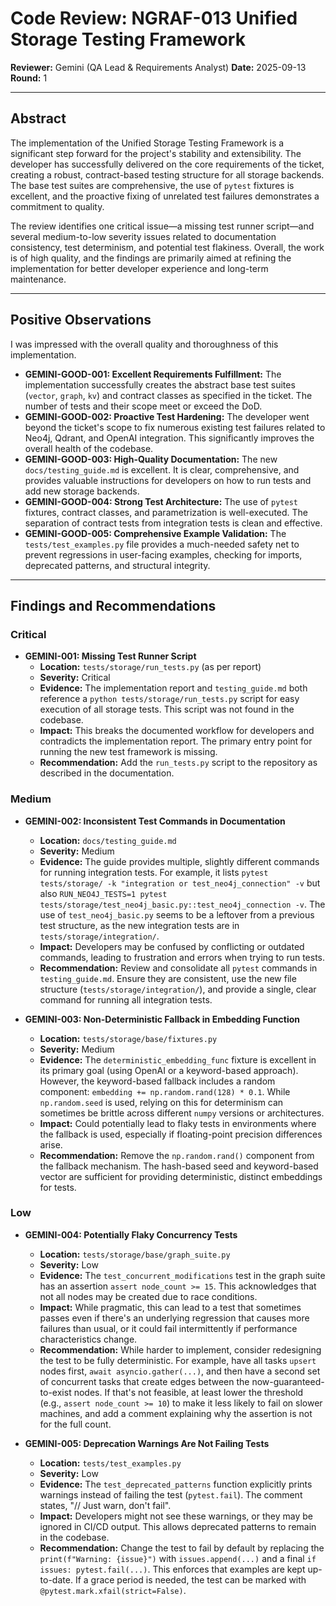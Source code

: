# Code Review: NGRAF-013 Unified Storage Testing Framework

**Reviewer:** Gemini (QA Lead & Requirements Analyst)
**Date:** 2025-09-13
**Round:** 1

---

## Abstract

The implementation of the Unified Storage Testing Framework is a significant step forward for the project's stability and extensibility. The developer has successfully delivered on the core requirements of the ticket, creating a robust, contract-based testing structure for all storage backends. The base test suites are comprehensive, the use of `pytest` fixtures is excellent, and the proactive fixing of unrelated test failures demonstrates a commitment to quality.

The review identifies one critical issue—a missing test runner script—and several medium-to-low severity issues related to documentation consistency, test determinism, and potential test flakiness. Overall, the work is of high quality, and the findings are primarily aimed at refining the implementation for better developer experience and long-term maintenance.

---

## Positive Observations

I was impressed with the overall quality and thoroughness of this implementation.

- **GEMINI-GOOD-001: Excellent Requirements Fulfillment:** The implementation successfully creates the abstract base test suites (`vector`, `graph`, `kv`) and contract classes as specified in the ticket. The number of tests and their scope meet or exceed the DoD.
- **GEMINI-GOOD-002: Proactive Test Hardening:** The developer went beyond the ticket's scope to fix numerous existing test failures related to Neo4j, Qdrant, and OpenAI integration. This significantly improves the overall health of the codebase.
- **GEMINI-GOOD-003: High-Quality Documentation:** The new `docs/testing_guide.md` is excellent. It is clear, comprehensive, and provides valuable instructions for developers on how to run tests and add new storage backends.
- **GEMINI-GOOD-004: Strong Test Architecture:** The use of `pytest` fixtures, contract classes, and parametrization is well-executed. The separation of contract tests from integration tests is clean and effective.
- **GEMINI-GOOD-005: Comprehensive Example Validation:** The `tests/test_examples.py` file provides a much-needed safety net to prevent regressions in user-facing examples, checking for imports, deprecated patterns, and structural integrity.

---

## Findings and Recommendations

### Critical

- **GEMINI-001: Missing Test Runner Script**
    - **Location:** `tests/storage/run_tests.py` (as per report)
    - **Severity:** Critical
    - **Evidence:** The implementation report and `testing_guide.md` both reference a `python tests/storage/run_tests.py` script for easy execution of all storage tests. This script was not found in the codebase.
    - **Impact:** This breaks the documented workflow for developers and contradicts the implementation report. The primary entry point for running the new test framework is missing.
    - **Recommendation:** Add the `run_tests.py` script to the repository as described in the documentation.

### Medium

- **GEMINI-002: Inconsistent Test Commands in Documentation**
    - **Location:** `docs/testing_guide.md`
    - **Severity:** Medium
    - **Evidence:** The guide provides multiple, slightly different commands for running integration tests. For example, it lists `pytest tests/storage/ -k "integration or test_neo4j_connection" -v` but also `RUN_NEO4J_TESTS=1 pytest tests/storage/test_neo4j_basic.py::test_neo4j_connection -v`. The use of `test_neo4j_basic.py` seems to be a leftover from a previous test structure, as the new integration tests are in `tests/storage/integration/`.
    - **Impact:** Developers may be confused by conflicting or outdated commands, leading to frustration and errors when trying to run tests.
    - **Recommendation:** Review and consolidate all `pytest` commands in `testing_guide.md`. Ensure they are consistent, use the new file structure (`tests/storage/integration/`), and provide a single, clear command for running all integration tests.

- **GEMINI-003: Non-Deterministic Fallback in Embedding Function**
    - **Location:** `tests/storage/base/fixtures.py`
    - **Severity:** Medium
    - **Evidence:** The `deterministic_embedding_func` fixture is excellent in its primary goal (using OpenAI or a keyword-based approach). However, the keyword-based fallback includes a random component: `embedding += np.random.rand(128) * 0.1`. While `np.random.seed` is used, relying on this for determinism can sometimes be brittle across different `numpy` versions or architectures.
    - **Impact:** Could potentially lead to flaky tests in environments where the fallback is used, especially if floating-point precision differences arise.
    - **Recommendation:** Remove the `np.random.rand()` component from the fallback mechanism. The hash-based seed and keyword-based vector are sufficient for providing deterministic, distinct embeddings for tests.

### Low

- **GEMINI-004: Potentially Flaky Concurrency Tests**
    - **Location:** `tests/storage/base/graph_suite.py`
    - **Severity:** Low
    - **Evidence:** The `test_concurrent_modifications` test in the graph suite has an assertion `assert node_count >= 15`. This acknowledges that not all nodes may be created due to race conditions.
    - **Impact:** While pragmatic, this can lead to a test that sometimes passes even if there's an underlying regression that causes more failures than usual, or it could fail intermittently if performance characteristics change.
    - **Recommendation:** While harder to implement, consider redesigning the test to be fully deterministic. For example, have all tasks `upsert` nodes first, `await asyncio.gather(...)`, and then have a second set of concurrent tasks that create edges between the now-guaranteed-to-exist nodes. If that's not feasible, at least lower the threshold (e.g., `assert node_count >= 10`) to make it less likely to fail on slower machines, and add a comment explaining why the assertion is not for the full count.

- **GEMINI-005: Deprecation Warnings Are Not Failing Tests**
    - **Location:** `tests/test_examples.py`
    - **Severity:** Low
    - **Evidence:** The `test_deprecated_patterns` function explicitly prints warnings instead of failing the test (`pytest.fail`). The comment states, "// Just warn, don't fail".
    - **Impact:** Developers might not see these warnings, or they may be ignored in CI/CD output. This allows deprecated patterns to remain in the codebase.
    - **Recommendation:** Change the test to fail by default by replacing the `print(f"Warning: {issue}")` with `issues.append(...)` and a final `if issues: pytest.fail(...)`. This enforces that examples are kept up-to-date. If a grace period is needed, the test can be marked with `@pytest.mark.xfail(strict=False)`.
